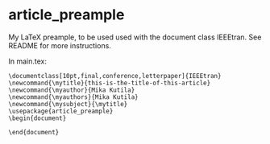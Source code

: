 article_preample
================

My LaTeX preample, to be used used with the document class IEEEtran. See README for more instructions.

In main.tex:

	\documentclass[10pt,final,conference,letterpaper]{IEEEtran}
	\newcommand{\mytitle}{this-is-the-title-of-this-article}
	\newcommand{\myauthor}{Mika Kutila}
	\newcommand{\myauthors}{Mika Kutila}
	\newcommand{\mysubject}{\mytitle}
	\usepackage{article_preample}
	\begin{document}
	
	\end{document}